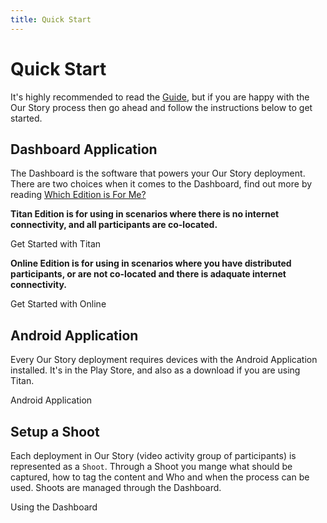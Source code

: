 ```yaml
---
title: Quick Start
---
```


# Quick Start

<Leader>

It's highly recommended to read the [Guide](/guide/), but if you are happy with the Our Story process then go ahead and follow the instructions below to get started.

</Leader>

## Dashboard Application

<Leader>

The Dashboard is the software that powers your Our Story deployment. There are two choices when it comes to the Dashboard, find out more by reading [Which Edition is For Me?](/guide/editions)

</Leader>

<el-row :gutter="12">
<el-col :xs="24" :sm="12">
<el-card class="herocard">


**Titan Edition is for using in scenarios where there is no internet connectivity, and all participants are co-located.**

<LinkButton type="danger" url="/quickstart/titan/">Get Started with Titan</LinkButton>

</el-card>
</el-col>

<el-col :xs="24" :sm="12">
<el-card class="herocard">

**Online Edition is for using in scenarios where you have distributed participants, or are not co-located and there is adaquate internet connectivity.**

<LinkButton type="danger" url="/quickstart/online/">Get Started with Online</LinkButton>

</el-card>
</el-col>
</el-row>

## Android Application

<Leader>

Every Our Story deployment requires devices with the Android Application installed. It's in the Play Store, and also as a download if you are using Titan.

</Leader>

<LinkButton type="danger" url="/quickstart/app">Android Application</LinkButton>

## Setup a Shoot

<Leader>

Each deployment in Our Story (video activity group of participants) is represented as a `Shoot`. Through a Shoot you mange what should be captured, how to tag the content and Who and when the process can be used. Shoots are managed through the Dashboard.

</Leader>

<LinkButton type="danger" url="/quickstart/dashboard">Using the Dashboard</LinkButton>